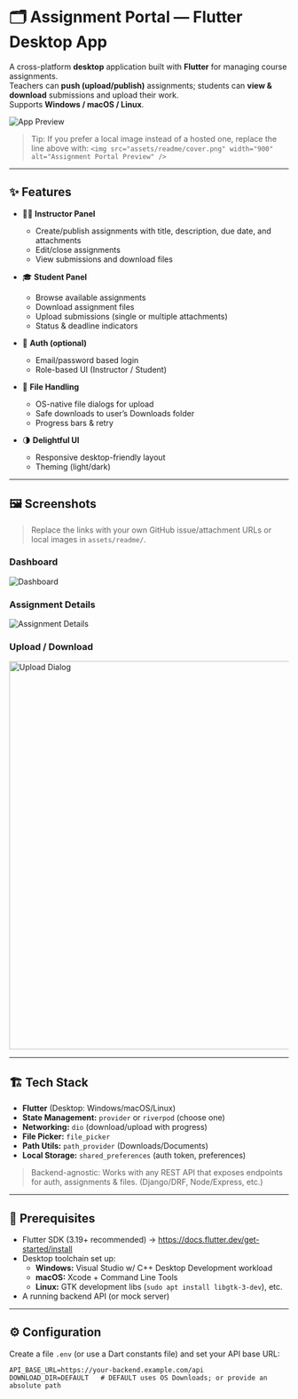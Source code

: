 # 🗂️ Assignment Portal — Flutter Desktop App

A cross-platform **desktop** application built with **Flutter** for managing course assignments.  
Teachers can **push (upload/publish)** assignments; students can **view & download** submissions and upload their work.  
Supports **Windows / macOS / Linux**.

![App Preview](https://github.com/user-attachments/assets/your-image-id-here)

> Tip: If you prefer a local image instead of a hosted one, replace the line above with:
> `<img src="assets/readme/cover.png" width="900" alt="Assignment Portal Preview" />`

---

## ✨ Features

- 👩‍🏫 **Instructor Panel**
  - Create/publish assignments with title, description, due date, and attachments
  - Edit/close assignments
  - View submissions and download files

- 🎓 **Student Panel**
  - Browse available assignments
  - Download assignment files
  - Upload submissions (single or multiple attachments)
  - Status & deadline indicators

- 🔐 **Auth (optional)**
  - Email/password based login
  - Role-based UI (Instructor / Student)

- 💾 **File Handling**
  - OS-native file dialogs for upload
  - Safe downloads to user’s Downloads folder
  - Progress bars & retry

- 🌗 **Delightful UI**
  - Responsive desktop-friendly layout
  - Theming (light/dark)

---

## 🖼️ Screenshots

> Replace the links with your own GitHub issue/attachment URLs or local images in `assets/readme/`.

### Dashboard
![Dashboard](https://github.com/user-attachments/assets/your-dashboard-image-id)

### Assignment Details
![Assignment Details](https://github.com/user-attachments/assets/your-details-image-id)

### Upload / Download
<img src="assets/readme/upload-dialog.png" width="700" alt="Upload Dialog" />

---

## 🏗️ Tech Stack

- **Flutter** (Desktop: Windows/macOS/Linux)
- **State Management:** `provider` or `riverpod` (choose one)
- **Networking:** `dio` (download/upload with progress)
- **File Picker:** `file_picker`
- **Path Utils:** `path_provider` (Downloads/Documents)
- **Local Storage:** `shared_preferences` (auth token, preferences)

> Backend-agnostic: Works with any REST API that exposes endpoints for auth, assignments & files. (Django/DRF, Node/Express, etc.)

---

## 🧰 Prerequisites

- Flutter SDK (3.19+ recommended) → https://docs.flutter.dev/get-started/install
- Desktop toolchain set up:
  - **Windows:** Visual Studio w/ C++ Desktop Development workload
  - **macOS:** Xcode + Command Line Tools
  - **Linux:** GTK development libs (`sudo apt install libgtk-3-dev`), etc.
- A running backend API (or mock server)

---

## ⚙️ Configuration

Create a file `.env` (or use a Dart constants file) and set your API base URL:

```env
API_BASE_URL=https://your-backend.example.com/api
DOWNLOAD_DIR=DEFAULT   # DEFAULT uses OS Downloads; or provide an absolute path
